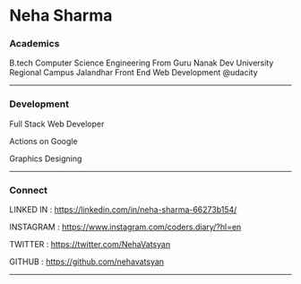 # Neha Sharma

### Academics

B.tech Computer Science Engineering From Guru Nanak Dev University Regional Campus Jalandhar
Front End Web Development @udacity

-----

### Development


Full Stack Web Developer

Actions on Google

Graphics Designing

-----


### Connect 

LINKED IN : https://linkedin.com/in/neha-sharma-66273b154/

INSTAGRAM : https://www.instagram.com/coders.diary/?hl=en

TWITTER   : https://twitter.com/NehaVatsyan

GITHUB    : https://github.com/nehavatsyan




-----
